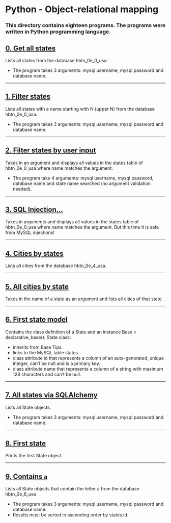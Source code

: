 # Python - Object-relational mapping

### **This directory contains eighteen programs. The programs were written in Python programming language.**

## [0. Get all states](https://github.com/ehabsmh/alx-higher_level_programming/blob/main/0x0F-python-object_relational_mapping/0-select_states.py)

Lists all states from the database hbtn_0e_0_usa:

- The program takes 3 arguments: mysql username, mysql password and database name.

---

## [1. Filter states](https://github.com/ehabsmh/alx-higher_level_programming/blob/main/0x0F-python-object_relational_mapping/1-filter_states.py)

Lists all states with a name starting with N (upper N) from the database hbtn_0e_0_usa:

- The program takes 3 arguments: mysql username, mysql password and database name.

---

## [2. Filter states by user input](https://github.com/ehabsmh/alx-higher_level_programming/blob/main/0x0F-python-object_relational_mapping/2-my_filter_states.py)

Takes in an argument and displays all values in the states table of hbtn_0e_0_usa where name matches the argument.

- The program take 4 arguments: mysql username, mysql password, database name and state name searched (no argument validation needed).

---

## [3. SQL Injection...](https://github.com/ehabsmh/alx-higher_level_programming/blob/main/0x0F-python-object_relational_mapping/3-my_safe_filter_states.py)

Takes in arguments and displays all values in the states table of hbtn_0e_0_usa where name matches the argument. But this time it is safe from MySQL injections!

---

## [4. Cities by states](https://github.com/ehabsmh/alx-higher_level_programming/blob/main/0x0F-python-object_relational_mapping/4-cities_by_state.py)

Lists all cities from the database hbtn_0e_4_usa.

---

## [5. All cities by state](https://github.com/ehabsmh/alx-higher_level_programming/blob/main/0x0F-python-object_relational_mapping/5-filter_cities.py)

Takes in the name of a state as an argument and lists all cities of that state.

---

## [6. First state model](https://github.com/ehabsmh/alx-higher_level_programming/blob/main/0x0F-python-object_relational_mapping/model_state.py)

Contains the class definition of a State and an instance Base = declarative_base():
State class:

- inherits from Base Tips.
- links to the MySQL table states.
- class attribute id that represents a column of an auto-generated, unique integer, can’t be null and is a primary key.
- class attribute name that represents a column of a string with maximum 128 characters and can’t be null.

---

## [7. All states via SQLAlchemy](https://github.com/ehabsmh/alx-higher_level_programming/blob/main/0x0F-python-object_relational_mapping/7-model_state_fetch_all.py)

Lists all State objects.

- The program takes 3 arguments: mysql username, mysql password and database name.

---

## [8. First state](https://github.com/ehabsmh/alx-higher_level_programming/blob/main/0x0F-python-object_relational_mapping/8-model_state_fetch_first.py)

Prints the first State object.

---

## [9. Contains `a`](https://github.com/ehabsmh/alx-higher_level_programming/blob/main/0x0F-python-object_relational_mapping/9-model_state_filter_a.py)

Lists all State objects that contain the letter a from the database hbtn_0e_6_usa

- The program takes 3 arguments: mysql username, mysql password and database name.
- Results must be sorted in ascending order by states.id.

